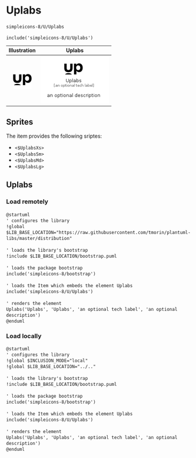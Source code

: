 # Uplabs


```text
simpleicons-8/U/Uplabs
```

```text
include('simpleicons-8/U/Uplabs')
```



| Illustration | Uplabs |
| :---: | :---: |
| ![illustration for Illustration](../../simpleicons-8/U/Uplabs.png) | ![illustration for Uplabs](../../simpleicons-8/U/Uplabs.Local.png) |



## Sprites
The item provides the following sriptes:

- `<$UplabsXs>`
- `<$UplabsSm>`
- `<$UplabsMd>`
- `<$UplabsLg>`





## Uplabs

### Load remotely
```plantuml
@startuml
' configures the library
!global $LIB_BASE_LOCATION="https://raw.githubusercontent.com/tmorin/plantuml-libs/master/distribution"

' loads the library's bootstrap
!include $LIB_BASE_LOCATION/bootstrap.puml

' loads the package bootstrap
include('simpleicons-8/bootstrap')

' loads the Item which embeds the element Uplabs
include('simpleicons-8/U/Uplabs')

' renders the element
Uplabs('Uplabs', 'Uplabs', 'an optional tech label', 'an optional description')
@enduml
```

### Load locally
```plantuml
@startuml
' configures the library
!global $INCLUSION_MODE="local"
!global $LIB_BASE_LOCATION="../.."

' loads the library's bootstrap
!include $LIB_BASE_LOCATION/bootstrap.puml

' loads the package bootstrap
include('simpleicons-8/bootstrap')

' loads the Item which embeds the element Uplabs
include('simpleicons-8/U/Uplabs')

' renders the element
Uplabs('Uplabs', 'Uplabs', 'an optional tech label', 'an optional description')
@enduml
```

